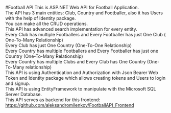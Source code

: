 #Football API
This is ASP.NET Web API for Football Application.  
The API has 3 main entities: Club, Country and Footballer, also it has Users with the help of Identity package.  
You can make all the CRUD operations.  
This API has advanced search implementation for every entity.   
Every Club has multiple Footballers and Every Footballer has just One Club ( One-To-Many Relationship)  
Every Club has just One Country (One-To-One Relationship)   
Every Country has multiple Footballers and Every Footballer has just one Country (One-To-Many Relationship)  
Every Country has multiple Clubs and Every Club has One Country (One-To-Many relationship)  
This API is using Authentication and Authorization with Json Bearer Web Token and Identity package which allows creating tokens and Users to login and signup.  
This API is using EntityFramework to manipulate with the Microsoft SQL Server Database.  
This API serves as backend for this frontend: https://github.com/aleksandromilenkov/FootballAPI_Frontend
